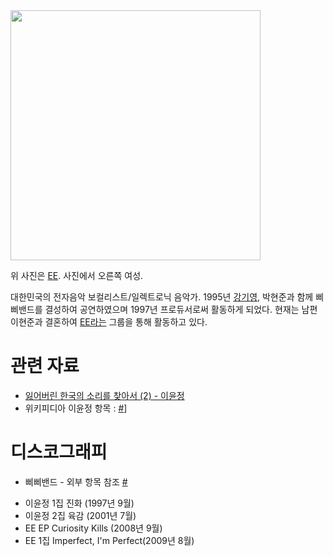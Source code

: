 <img src="http://pds.joins.com/news/component/castnet/200909/200908311635291001_1.jpg" width="400">

위 사진은 [EE](/EE "wikilink"). 사진에서 오른쪽 여성.

대한민국의 전자음악 보컬리스트/일렉트로닉 음악가. 1995년 [강기영](/달파란 "wikilink"), 박현준과 함께 삐삐밴드를
결성하여 공연하였으며 1997년 프로듀서로써 활동하게 되었다. 현재는 남편 이현준과 결혼하여
[EE라는](/EE "wikilink") 그룹을 통해 활동하고 있다.

# 관련 자료

  - [잃어버린 한국의 소리를 찾아서 (2) -
    이윤정](http://gall.dcinside.com/board/view/?id=elec&no=29088)
  - 위키피디아 이윤정 항목 :
    [\#](http://ko.wikipedia.org/wiki/%EC%9D%B4%EC%9C%A4%EC%A0%95_\(1976%EB%85%84\))\]

# 디스코그래피

  - 삐삐밴드 - 외부 항목 참조
    [\#](http://ko.wikipedia.org/wiki/%EC%82%90%EC%82%90%EB%B0%B4%EB%93%9C)

<!-- end list -->

  - 이윤정 1집 진화 (1997년 9월)
  - 이윤정 2집 육감 (2001년 7월)
  - EE EP Curiosity Kills (2008년 9월)
  - EE 1집 Imperfect, I'm Perfect(2009년 8월)